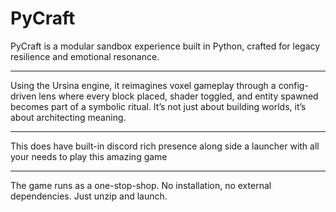 # PyCraft

PyCraft is a modular sandbox experience built in Python, crafted for legacy resilience and emotional resonance.

---

Using the Ursina engine, it reimagines voxel gameplay through a config-driven lens where every block placed, shader toggled, and entity spawned becomes part of a symbolic ritual. It’s not just about building worlds, it’s about architecting meaning.

---

This does have built-in discord rich presence along side a launcher with all your needs to play this amazing game

---

The game runs as a one-stop-shop. No installation, no external dependencies. Just unzip and launch. 